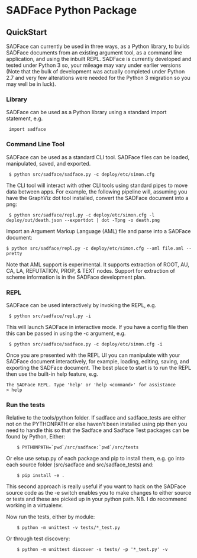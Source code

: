 # SADFace Python Package

## QuickStart

SADFace can currently be used in three ways, as a Python library, to builds SADFace documents from an existing argument tool, as a command line application, and using the inbuilt REPL. SADFace is currently developed and tested under Python 3 so, your mileage may vary under earlier versions (Note that the bulk of development was actually completed under Python 2.7 and very few alterations were needed for the Python 3 migration so you may well be in luck).



### Library

SADFace can be used as a Python library using a standard import statement, e.g.

~~~~
 import sadface
~~~~



### Command Line Tool

SADFace can be used as a standard CLI tool. SADFace files can be loaded, manipulated, saved, and exported.
~~~~
 $ python src/sadface/sadface.py -c deploy/etc/simon.cfg
~~~~

The CLI tool will interact with other CLI tools using standard pipes to move data between apps. For example, the following pipeline will, assuming you have the GraphViz dot tool installed, convert the SADFace document into a png:

~~~~
 $ python src/sadface/repl.py -c deploy/etc/simon.cfg -l deploy/out/death.json --exportdot | dot -Tpng -o death.png
~~~~

Import an Argument Markup Language (AML) file and parse into a SADFace document:

~~~~
$ python src/sadface/repl.py -c deploy/etc/simon.cfg --aml file.aml --pretty
~~~~

Note that AML support is experimental. It supports extraction of ROOT, AU, CA, LA, REFUTATION, PROP, & TEXT nodes. Support for extraction of scheme information is in the SADFace development plan.


### REPL

SADFace can be used interactively by invoking the REPL, e.g.

~~~~
 $ python src/sadface/repl.py -i
~~~~

This will launch SADFace in interactive mode. If you have a config file then this can be passed in using the -c argument, e.g.

~~~~
 $ python src/sadface/sadface.py -c deploy/etc/simon.cfg -i
~~~~

Once you are presented with the REPL UI you can manipulate with your SADFace document interactively, for example, loading, editing, saving, and exporting the SADFace document. The best place to start is to run the REPL then use the built-in help feature, e.g.

~~~~
The SADFace REPL. Type 'help' or 'help <command>' for assistance
> help

~~~~

### Run the tests

Relative to the tools/python folder. If sadface and sadface_tests are either not on the PYTHONPATH or else haven't been installed using pip then you need to handle this so that the Sadface and Sadface Test packages can be found by Python, Either:

~~~~
    $ PYTHONPATH=`pwd`/src/sadface:`pwd`/src/tests
~~~~

Or else use setup.py of each package and pip to install them, e.g. go into each source folder (src/sadface and src/sadface_tests) and:

~~~~
    $ pip install -e .
~~~~

This second approach is really useful if you want to hack on the SADFace source code as the -e switch enables you to make changes to either source or tests and these are picked up in your python path. NB. I do recommend working in a virtualenv.

Now run the tests, either by module:

~~~~
    $ python -m unittest -v tests/*_test.py
~~~~

Or through test discovery:
~~~~
    $ python -m unittest discover -s tests/ -p '*_test.py' -v
~~~~
